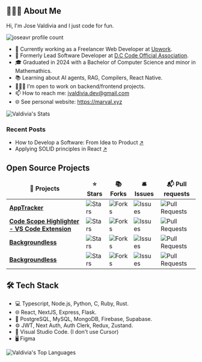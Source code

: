 
## 👨🏻‍💻 About Me

Hi, I'm Jose Valdivia and I just code for fun. 

<!-- Badge Profile Count -->
<p align="left"> <img src="https://komarev.com/ghpvc/?username=joseavr&label=Profile%20views&color=0e75b6&style=flat" alt="joseavr profile count" /> </p>

- 💼 Currently working as a Freelancer Web Developer at [Upwork](https://www.upwork.com/).
- 💼 Formerly Lead Software Developer at [D.C Code Official Association](https://www.linkedin.com/company/dccoa/).
- 🎓 Graduated in 2024 with a Bachelor of Computer Science and minor in Mathemathics.
- 📚 Learning about AI agents, RAG, Compilers, React Native.
- 🙋🏻‍♂️ I’m open to work on backend/frontend projects. 
- 📫 How to reach me: jvaldivia.dev@gmail.com
- 🌐 See personal website: https://marval.xyz

![Valdivia's Stats](https://github-readme-stats.vercel.app/api?username=joseavr&theme=tokyonight&show_icons=true&hide_border=true&count_private=true)

### Recent Posts

- How to Develop a Software: From Idea to Product [↗](https://www.marval.xyz/b/how-to-develop-software)
- Applying SOLID principles in React [↗](https://www.marval.xyz/b/applying-solid-principles-in-react) 


## Open Source Projects

<table>
  <thead align="center">
    <tr border: none;>
      <td><b>🎁 Projects</b></td>
      <td><b>⭐ Stars</b></td>
      <td><b>📚 Forks</b></td>
      <td><b>🛎 Issues</b></td>
      <td><b>📬 Pull requests</b></td>
    </tr>
  </thead>
  <tbody>
    <tr>
      <td><a href="https://github.com/joseavr/apptracker"><b>AppTracker</b></a></td>
      <td><img alt="Stars" src="https://img.shields.io/github/stars/joseavr/apptracker?style=flat-square&labelColor=343b41"/></td>
      <td><img alt="Forks" src="https://img.shields.io/github/forks/joseavr/apptracker?style=flat-square&labelColor=343b41"/></td>
      <td><img alt="Issues" src="https://img.shields.io/github/issues/joseavr/apptracker?style=flat-square&labelColor=343b41"/></td>
      <td><img alt="Pull Requests" src="https://img.shields.io/github/issues-pr/joseavr/apptracker?style=flat-square&labelColor=343b41"/></td>
    </tr>
	  <tr>
      <td><a href="https://github.com/joseavr/code-scope-highlighter"><b>Code Scope Highlighter - VS Code Extension</b></a></td>
      <td><img alt="Stars" src="https://img.shields.io/github/stars/joseavr/code-scope-highlighter?style=flat-square&labelColor=343b41"/></td>
      <td><img alt="Forks" src="https://img.shields.io/github/forks/joseavr/code-scope-highlighter?style=flat-square&labelColor=343b41"/></td>
      <td><img alt="Issues" src="https://img.shields.io/github/issues/joseavr/code-scope-highlighter?style=flat-square&labelColor=343b41"/></td>
      <td><img alt="Pull Requests" src="https://img.shields.io/github/issues-pr/joseavr/code-scope-highlighter?style=flat-square&labelColor=343b41"/></td>
    </tr>
    <tr>
      <td><a href="https://github.com/joseavr/react-cloudinary-remove-bg
"><b>Backgroundless</b></a></td>
      <td><img alt="Stars" src="https://img.shields.io/github/stars/joseavr/react-cloudinary-remove-bg?style=flat-square&labelColor=343b41"/></td>
      <td><img alt="Forks" src="https://img.shields.io/github/forks/joseavr/react-cloudinary-remove-bg?style=flat-square&labelColor=343b41"/></td>
      <td><img alt="Issues" src="https://img.shields.io/github/issues/joseavr/react-cloudinary-remove-bg?style=flat-square&labelColor=343b41"/></td>
      <td><img alt="Pull Requests" src="https://img.shields.io/github/issues-pr/joseavr/react-cloudinary-remove-bg?style=flat-square&labelColor=343b41"/></td>
    </tr>
    <tr>
      <td><a href="https://github.com/joseavr/next-streaming
"><b>Backgroundless</b></a></td>
      <td><img alt="Stars" src="https://img.shields.io/github/stars/joseavr/next-streaming?style=flat-square&labelColor=343b41"/></td>
      <td><img alt="Forks" src="https://img.shields.io/github/forks/joseavr/next-streaming?style=flat-square&labelColor=343b41"/></td>
      <td><img alt="Issues" src="https://img.shields.io/github/issues/joseavr/next-streaming?style=flat-square&labelColor=343b41"/></td>
      <td><img alt="Pull Requests" src="https://img.shields.io/github/issues-pr/joseavr/next-streaming?style=flat-square&labelColor=343b41"/></td>
    </tr>
  </tbody>
</table>



## 🛠️ Tech Stack

- 💻 Typescript, Node.js, Python, C, Ruby, Rust.
- 🌐 React, NextJS, Express, Flask.
- 💾 PostgreSQL, MySQL, MongoDB, Firebase, Supabase.
- ⚙️ JWT, Next Auth, Auth Clerk, Redux, Zustand.
- 🔧 Visual Studio Code. (I don't use Cursor)
- 🖥️ Figma

![Valdivia's Top Languages](https://github-readme-stats.vercel.app/api/top-langs/?username=joseavr&theme=tokyonight&show_icons=true&hide_border=true&count_private=true)
